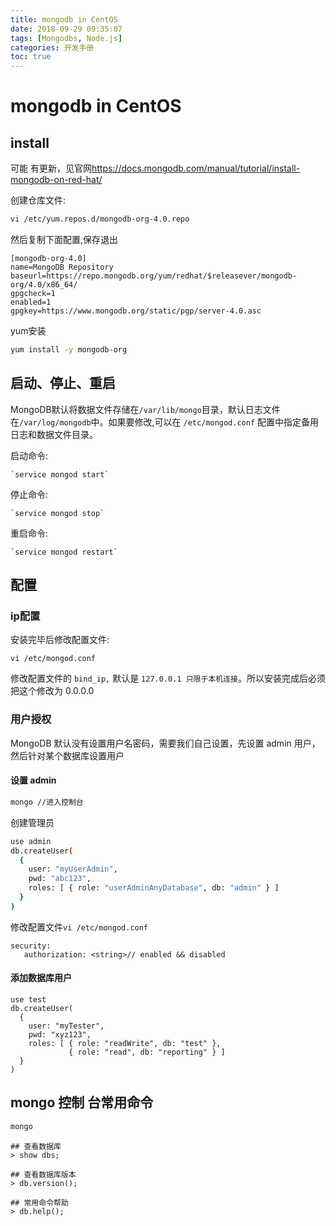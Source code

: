 ```yaml
---
title: mongodb in CentOS
date: 2018-09-29 09:35:07
tags: [Mongodbs, Node.js]
categories: 开发手册
toc: true
---
```


# mongodb in CentOS

## install

可能 有更新，见官网<https://docs.mongodb.com/manual/tutorial/install-mongodb-on-red-hat/>

创建仓库文件: 

```bash
vi /etc/yum.repos.d/mongodb-org-4.0.repo
```

 然后复制下面配置,保存退出

```
[mongodb-org-4.0]
name=MongoDB Repository
baseurl=https://repo.mongodb.org/yum/redhat/$releasever/mongodb-org/4.0/x86_64/
gpgcheck=1
enabled=1
gpgkey=https://www.mongodb.org/static/pgp/server-4.0.asc
```

yum安装

```bash
yum install -y mongodb-org
```

## 启动、停止、重启

MongoDB默认将数据文件存储在`/var/lib/mongo`目录，默认日志文件在`/var/log/mongodb`中。如果要修改,可以在 `/etc/mongod.conf` 配置中指定备用日志和数据文件目录。

启动命令:

```
`service mongod start`
```

 停止命令:

```
`service mongod stop`
```

 重启命令:

```
`service mongod restart`
```

## 配置

### ip配置

安装完毕后修改配置文件:

```
vi /etc/mongod.conf
```

修改配置文件的 `bind_ip,` 默认是 `127.0.0.1 只限于本机连接`。所以安装完成后必须把这个修改为 0.0.0.0

### 用户授权

MongoDB 默认没有设置用户名密码，需要我们自己设置，先设置 admin 用户，然后针对某个数据库设置用户

#### 设置 admin

```bash
mongo //进入控制台
```

创建管理员

```bash
use admin
db.createUser(
  {
    user: "myUserAdmin",
    pwd: "abc123",
    roles: [ { role: "userAdminAnyDatabase", db: "admin" } ]
  }
)
```

修改配置文件`vi /etc/mongod.conf`

```
security:
   authorization: <string>// enabled && disabled
```

#### 添加数据库用户

```
use test
db.createUser(
  {
    user: "myTester",
    pwd: "xyz123",
    roles: [ { role: "readWrite", db: "test" },
             { role: "read", db: "reporting" } ]
  }
)
```

## mongo 控制 台常用命令

```bash
mongo
```

```
## 查看数据库
> show dbs;
```

```
## 查看数据库版本
> db.version();
```

```
## 常用命令帮助
> db.help();
```

